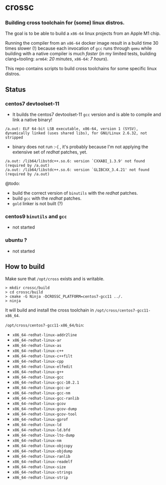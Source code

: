 
# crossc

### Building cross toolchain for (some) linux distros.

The goal is to be able to build a `x86-64` linux projects from an Apple M1 chip.

Running the compiler from an `x86-64` docker image result in a build time 30 times slower (!) because each invocation of `gcc` runs through `qemu` while building with a native compiler is much *faster* (in my limited tests, building clang+tooling: `arm64`: *20 minutes*, `x86-64`: *7 hours*).

This repo contains scripts to build cross toolchains for some specific linux distros.

## Status

### centos7 devtoolset-11

- It builds the centos7 devtoolset-11 `gcc` version and is able to compile and link a native binary!
```
/a.out: ELF 64-bit LSB executable, x86-64, version 1 (SYSV), dynamically linked (uses shared libs), for GNU/Linux 2.6.32, not stripped
```

- binary does not run :-( , it's probably because I'm not applying the extensive set of _redhat_ patches, yet.

```
/a.out: /lib64/libstdc++.so.6: version `CXXABI_1.3.9' not found (required by /a.out)
/a.out: /lib64/libstdc++.so.6: version `GLIBCXX_3.4.21' not found (required by /a.out)
```

@todo:
- build the correct version of `binutils` with the _redhat_ patches.
- build `gcc` with the _redhat_ patches.
- `gold` linker is not built (?)

### centos9 `binutils` and `gcc`
- not started

### ubuntu ?
- not started

## How to build

Make sure that `/opt/cross` exists and is writable.

```
> mkdir crossc/build
> cd crossc/build
> cmake -G Ninja -DCROSSC_PLATFORM=centos7-gcc11 ../.
> ninja
```

It will build and install the cross toolchain in `/opt/cross/centos7-gcc11-x86_64`.

`/opt/cross/centos7-gcc11-x86_64/bin`:
- `x86_64-redhat-linux-addr2line`
- `x86_64-redhat-linux-ar`
- `x86_64-redhat-linux-as`
- `x86_64-redhat-linux-c++`
- `x86_64-redhat-linux-c++filt`
- `x86_64-redhat-linux-cpp`
- `x86_64-redhat-linux-elfedit`
- `x86_64-redhat-linux-g++`
- `x86_64-redhat-linux-gcc`
- `x86_64-redhat-linux-gcc-10.2.1`
- `x86_64-redhat-linux-gcc-ar`
- `x86_64-redhat-linux-gcc-nm`
- `x86_64-redhat-linux-gcc-ranlib`
- `x86_64-redhat-linux-gcov`
- `x86_64-redhat-linux-gcov-dump`
- `x86_64-redhat-linux-gcov-tool`
- `x86_64-redhat-linux-gprof`
- `x86_64-redhat-linux-ld`
- `x86_64-redhat-linux-ld.bfd`
- `x86_64-redhat-linux-lto-dump`
- `x86_64-redhat-linux-nm`
- `x86_64-redhat-linux-objcopy`
- `x86_64-redhat-linux-objdump`
- `x86_64-redhat-linux-ranlib`
- `x86_64-redhat-linux-readelf`
- `x86_64-redhat-linux-size`
- `x86_64-redhat-linux-strings`
- `x86_64-redhat-linux-strip`
